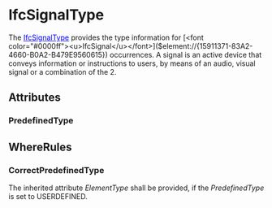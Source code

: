 # IfcSignalType

The [<font color="#0000ff"><u>IfcSignalType</u></font>]($element://{ABB9523D-45C0-45dd-9E66-2BD5B046E9FE})  provides the type information for [<font color="#0000ff"><u>IfcSignal</u></font>]($element://{15911371-83A2-4660-B0A2-B479E9560615}) occurrences.
A signal is an active device that conveys information or instructions to users, by means of an audio, visual signal or a combination of the 2.

## Attributes

### PredefinedType


## WhereRules

### CorrectPredefinedType
The inherited attribute _ElementType_ shall be provided, if the _PredefinedType_ is set to USERDEFINED.
